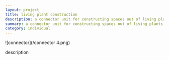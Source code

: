```yaml
---
layout: project
title: living plant construction
description: a connector unit for constructing spaces out of living plants using grafting
summary: a connector unit for constructing spaces out of living plants using grafting
category: individual
---
```


![connector](/connector 4.png)

description
